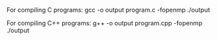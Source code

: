 For compiling C programs: gcc -o output program.c -fopenmp ./output

For compiling C++ programs: g++ -o output program.cpp -fopenmp ./output
